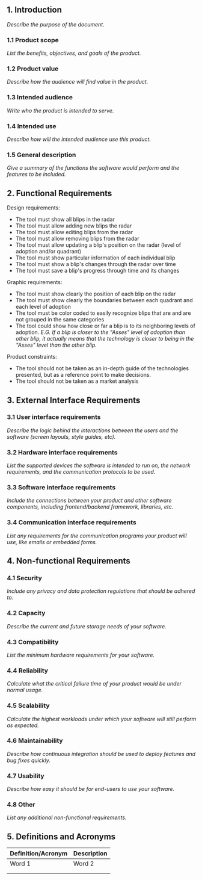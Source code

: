 ## 1. Introduction

_Describe the purpose of the document._

### 1.1 Product scope

_List the benefits, objectives, and goals of the product._

### 1.2 Product value

_Describe how the audience will find value in the product._

### 1.3 Intended audience

_Write who the product is intended to serve._

### 1.4 Intended use

_Describe how will the intended audience use this product._

### 1.5 General description

_Give a summary of the functions the software would perform and the features to be included._

## 2. Functional Requirements

Design requirements:
- The tool must show all blips in the radar
- The tool must allow adding new blips the radar
- The tool must allow editing blips from the radar
- The tool must allow removing blips from the radar
- The tool must allow updating a blip's position on the radar (level of adoption and/or quadrant)
- The tool must show particular information of each individual blip
- The tool must show a blip's changes through the radar over time
- The tool must save a blip's progress through time and its changes

Graphic requirements:
- The tool must show clearly the position of each blip on the radar
- The tool must show clearly the boundaries between each quadrant and each level of adoption
- The tool must be color coded to easily recognize blips that are and are not grouped in the same categories
- The tool could show how close or far a blip is to its neighboring levels of adoption. *E.G. If a blip is closer to the "Asses" level of adoption than other blip, it actually means that the technology is closer to being in the "Asses" level than the other blip.*

Product constraints:
- The tool should not be taken as an in-depth guide of the technologies presented, but as a reference point to make decisions.
- The tool should not be taken as a market analysis

## 3. External Interface Requirements

### 3.1 User interface requirements

_Describe the logic behind the interactions between the users and the software (screen layouts, style guides, etc)._

### 3.2 Hardware interface requirements

_List the supported devices the software is intended to run on, the network requirements, and the communication protocols to be used._

### 3.3 Software interface requirements

_Include the connections between your product and other software components, including frontend/backend framework, libraries, etc._

### 3.4 Communication interface requirements

_List any requirements for the communication programs your product will use, like emails or embedded forms._

## 4. Non-functional Requirements

### 4.1 Security

_Include any privacy and data protection regulations that should be adhered to._

### 4.2 Capacity

_Describe the current and future storage needs of your software._

### 4.3 Compatibility

_List the minimum hardware requirements for your software._

### 4.4 Reliability

_Calculate what the critical failure time of your product would be under normal usage._

### 4.5 Scalability

_Calculate the highest workloads under which your software will still perform as expected._

### 4.6 Maintainability

_Describe how continuous integration should be used to deploy features and bug fixes quickly._

### 4.7 Usability

_Describe how easy it should be for end-users to use your software._

### 4.8 Other

_List any additional non-functional requirements._

## 5. Definitions and Acronyms

| Definition/Acronym | Description |
| ------------------ | ----------- |
| Word 1             | Word 2      |
|                    |             |
|                    |             |
